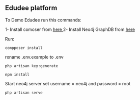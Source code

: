 ## Edudee platform

To Demo Edudee run this commands:

1- Install comoser from <a href="https://getcomposer.org/download/"> here </a>
2- Install Neo4j GraphDB from <a href="https://neo4j.com/download/"> here </a>

Run:

```
compposer install 
```

rename .env.example to .env

```
php artisan key:generate
```

```
npm install
```

Start neo4j server
set username = neo4j and password = root

```
php artisan serve

```
